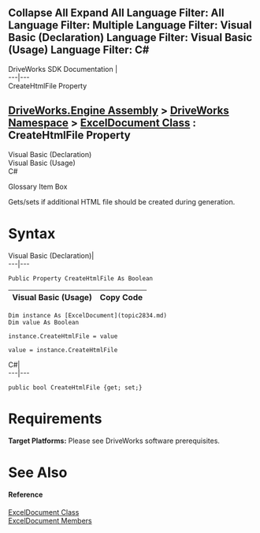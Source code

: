 Collapse All Expand All Language Filter: All  Language Filter: Multiple  Language Filter: Visual Basic (Declaration) Language Filter: Visual Basic (Usage) Language Filter: C#  
---  
DriveWorks SDK Documentation  |   
---|---  
CreateHtmlFile Property   
  
[DriveWorks.Engine Assembly](topic2156.md) > [DriveWorks Namespace](topic2159.md) > [ExcelDocument Class](topic2834.md) : CreateHtmlFile Property  
---  
  
Visual Basic (Declaration)    
Visual Basic (Usage)    
C# 

Glossary Item Box

Gets/sets if additional HTML file should be created during generation. 

# Syntax

Visual Basic (Declaration)|   
---|---  
      
    
    Public Property CreateHtmlFile As Boolean  
  
Visual Basic (Usage)| Copy Code  
---|---  
      
    
    Dim instance As [ExcelDocument](topic2834.md)
    Dim value As Boolean
     
    instance.CreateHtmlFile = value
     
    value = instance.CreateHtmlFile  
  
C#|   
---|---  
      
    
    public bool CreateHtmlFile {get; set;}  
  
# Requirements

**Target Platforms:** Please see DriveWorks software prerequisites.

# See Also

#### Reference

[ExcelDocument Class](topic2834.md)   
[ExcelDocument Members](topic2835.md)



